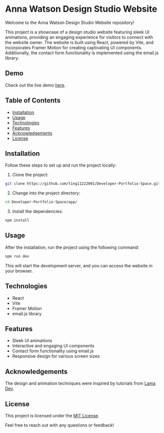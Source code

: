 # Anna Watson Design Studio Website

Welcome to the Anna Watson Design Studio Website repository!

This project is a showcase of a design studio website featuring sleek UI animations, providing an engaging experience for visitors to connect with the website owner. The website is built using React, powered by Vite, and incorporates Framer Motion for creating captivating UI components. Additionally, the contact form functionality is implemented using the email.js library.

## Demo

Check out the live demo [here](https://developer-portfolio-space.vercel.app/).

## Table of Contents

- [Installation](#installation)
- [Usage](#usage)
- [Technologies](#technologies)
- [Features](#features)
- [Acknowledgements](#acknowledgements)
- [License](#license)

## Installation

Follow these steps to set up and run the project locally:

1. Clone the project:

```bash
git clone https://github.com/ting11222001/Developer-Portfolio-Space.git
```

2. Change into the project directory:

```bash
cd Developer-Portfolio-Space/app/
```

3. Install the dependencies:

```bash
npm install
```

## Usage

After the installation, run the project using the following command:

```bash
npm run dev
```

This will start the development server, and you can access the website in your browser.

## Technologies

- React
- Vite
- Framer Motion
- email.js library

## Features

- Sleek UI animations
- Interactive and engaging UI components
- Contact form functionality using email.js
- Responsive design for various screen sizes

## Acknowledgements

The design and animation techniques were inspired by tutorials from [Lama Dev](https://github.com/safak/animated-portfolio).

## License

This project is licensed under the [MIT License](LICENSE).

Feel free to reach out with any questions or feedback!